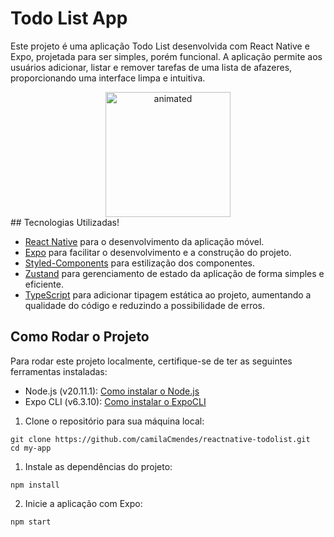 # Todo List App

Este projeto é uma aplicação Todo List desenvolvida com React Native e Expo, projetada para ser simples, porém funcional. A aplicação permite aos usuários adicionar, listar e remover tarefas de uma lista de afazeres, proporcionando uma interface limpa e intuitiva.
<div  align="center">
  <img width="200" src="https://github.com/camilaCmendes/reactnative-todolist/assets/44913787/74797f8b-82ee-4da6-ae06-c11faec70cab" alt="animated" />
</div>
## Tecnologias Utilizadas!


- [React Native](https://reactnative.dev/) para o desenvolvimento da aplicação móvel.
- [Expo](https://expo.dev/) para facilitar o desenvolvimento e a construção do projeto.
- [Styled-Components](https://styled-components.com/) para estilização dos componentes.
- [Zustand](https://github.com/pmndrs/zustand) para gerenciamento de estado da aplicação de forma simples e eficiente.
- [TypeScript](https://www.typescriptlang.org/) para adicionar tipagem estática ao projeto, aumentando a qualidade do código e reduzindo a possibilidade de erros.

## Como Rodar o Projeto
Para rodar este projeto localmente, certifique-se de ter as seguintes ferramentas instaladas:

- Node.js (v20.11.1): [Como instalar o Node.js](https://nodejs.org/)
- Expo CLI (v6.3.10): [Como instalar o ExpoCLI](https://expo.dev/)

1. Clone o repositório para sua máquina local:

```
git clone https://github.com/camilaCmendes/reactnative-todolist.git
cd my-app
```

1. Instale as dependências do projeto:
```
npm install
```
2. Inicie a aplicação com Expo:
```
npm start
```
